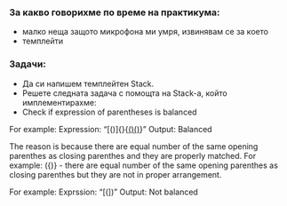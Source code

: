 ### За какво говорихме по време на практикума:
- малко неща защото микрофона ми умря, извинявам се за което
- темплейти

### Задачи:
- Да си напишем темплейтен Stack.
- Решете следната задача с помощта на Stack-a, който имплементирахме: 
- Check if expression of parentheses is balanced
 
For example: 
  Expression: “[()]{}{[()()]()}”
  Output: Balanced

The reason is because there are equal number of the same opening parenthes as closing parenthes and they are properly matched.
For example: ({)} - there are equal number of the same opening parenthes as closing parenthes but they are not in proper 
arrangement.

For example:
  Exprssion: “[(])”
  Output: Not balanced
